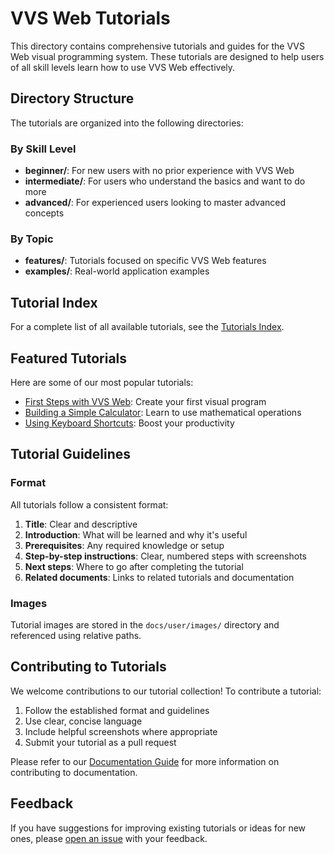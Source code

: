 # VVS Web Tutorials

This directory contains comprehensive tutorials and guides for the VVS Web visual programming system. These tutorials are designed to help users of all skill levels learn how to use VVS Web effectively.

## Directory Structure

The tutorials are organized into the following directories:

### By Skill Level
- **beginner/**: For new users with no prior experience with VVS Web
- **intermediate/**: For users who understand the basics and want to do more
- **advanced/**: For experienced users looking to master advanced concepts

### By Topic
- **features/**: Tutorials focused on specific VVS Web features
- **examples/**: Real-world application examples

## Tutorial Index

For a complete list of all available tutorials, see the [Tutorials Index](./TUTORIALS_INDEX.md).

## Featured Tutorials

Here are some of our most popular tutorials:

- [First Steps with VVS Web](./beginner/FIRST_STEPS.md): Create your first visual program
- [Building a Simple Calculator](./beginner/CALCULATOR_TUTORIAL.md): Learn to use mathematical operations
- [Using Keyboard Shortcuts](./features/KEYBOARD_SHORTCUTS.md): Boost your productivity

## Tutorial Guidelines

### Format

All tutorials follow a consistent format:

1. **Title**: Clear and descriptive
2. **Introduction**: What will be learned and why it's useful
3. **Prerequisites**: Any required knowledge or setup
4. **Step-by-step instructions**: Clear, numbered steps with screenshots
5. **Next steps**: Where to go after completing the tutorial
6. **Related documents**: Links to related tutorials and documentation

### Images

Tutorial images are stored in the `docs/user/images/` directory and referenced using relative paths.

## Contributing to Tutorials

We welcome contributions to our tutorial collection! To contribute a tutorial:

1. Follow the established format and guidelines
2. Use clear, concise language
3. Include helpful screenshots where appropriate
4. Submit your tutorial as a pull request

Please refer to our [Documentation Guide](../../DOCUMENTATION_GUIDE.md) for more information on contributing to documentation.

## Feedback

If you have suggestions for improving existing tutorials or ideas for new ones, please [open an issue](https://github.com/vvs-web/vvs-web/issues/new) with your feedback. 